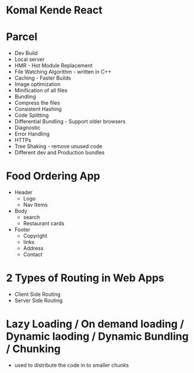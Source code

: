 # Komal Kende React

# Parcel
- Dev Build
- Local server
- HMR - Hot Module Replacement
- File Watching Algorithm - written in C++
- Caching - Faster Builds
- Image optimization
- Minification of all files
- Bundling
- Compress the files
- Consistent Hashing
- Code Splitting
- Differential Bundling - Support older browsers
- Diagnostic
- Error Handling
- HTTPs
- Tree Shaking - remove unused code
- Different dev and Production bundles

# Food Ordering App

- Header
    - Logo
    - Nav Items
- Body
    - search
    - Restaurant cards
- Footer
    - Copyright
    - links
    - Address
    - Contact

# 2 Types of Routing in Web Apps
- Client Side Routing
- Server Side Routing


# Lazy Loading / On demand loading / Dynamic laoding / Dynamic Bundling / Chunking
- used to distribute the code in to smaller chunks






